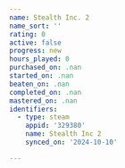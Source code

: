 ```yaml
---
name: Stealth Inc. 2
name_sort: ''
rating: 0
active: false
progress: new
hours_played: 0
purchased_on: .nan
started_on: .nan
beaten_on: .nan
completed_on: .nan
mastered_on: .nan
identifiers:
  - type: steam
    appid: '329380'
    name: Stealth Inc 2
    synced_on: '2024-10-10'

---
```

